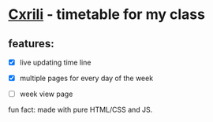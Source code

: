 # [Cxrili](https://d-t-666.github.io/cxrili) - timetable for my class

## features:
- [x] live updating time line
- [x] multiple pages for every day of the week
- [ ] week view page


fun fact: made with pure HTML/CSS and JS.
